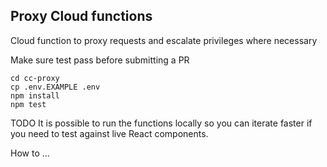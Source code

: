 ## Proxy Cloud functions

Cloud function to proxy requests and escalate privileges where necessary

Make sure test pass before submitting a PR

```
cd cc-proxy
cp .env.EXAMPLE .env
npm install
npm test
```

TODO
It is possible to run the functions locally so you can iterate faster if you need to
test against live React components.

How to ...

